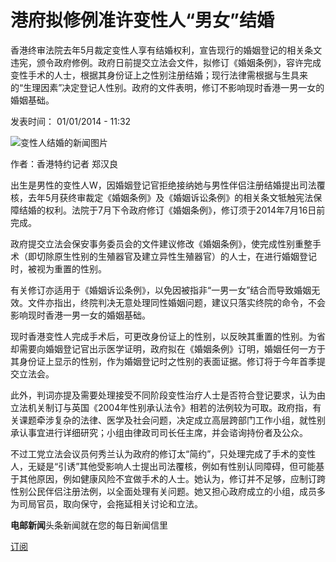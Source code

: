 # 港府拟修例准许变性人“男女”结婚

香港终审法院去年5月裁定变性人享有结婚权利，宣告现行的婚姻登记的相关条文违宪，颁令政府修例。政府日前提交立法会文件，拟修订《婚姻条例》，容许完成变性手术的人士，根据其身份证上之性别注册结婚；现行法律需根据与生具来的“生理因素”决定登记人性别。政府的文件表明，修订不影响现时香港一男一女的婚姻基础。

发表时间： 01/01/2014 - 11:32

![变性人结婚的新闻图片](https://s.rfi.fr/media/display/e1e97c6a-1006-11ea-b495-005056a99247/w:980/p:16x9/jpg_1332.)

作者：香港特约记者 郑汉良

出生是男性的变性人W，因婚姻登记官拒绝接纳她与男性伴侣注册结婚提出司法覆核，去年5月获终审裁定《婚姻条例》及《婚姻诉讼条例》的相关条文牴触宪法保障结婚的权利。法院于7月下令政府修订《婚姻条例》，修订须于2014年7月16日前完成。

政府提交立法会保安事务委员会的文件建议修改《婚姻条例》，使完成性别重整手术（即切除原生性别的生殖器官及建立异性生殖器官）的人士，在进行婚姻登记时，被视为重置的性别。

有关修订亦适用于《婚姻诉讼条例》，以免因被指非“一男一女”结合而导致婚姻无效。文件亦指出，终院判决无意处理同性婚姻问题，建议只落实终院的命令，不会影响现时香港一男一女的婚姻基础。

现时香港变性人完成手术后，可更改身份证上的性别，以反映其重置的性别。为省却需要向婚姻登记官出示医学证明，政府拟在《婚姻条例》订明，婚姻任何一方于其身份证上显示的性别，作为婚姻登记时之性别的表面证据。修订将于今年首季提交立法会。

此外，判词亦提及需要处理接受不同阶段变性治疗人士是否符合登记要求，认为由立法机关制订与英国《2004年性别承认法令》相若的法例较为可取。政府指，有关课题牵涉复杂的法律、医学及社会问题，决定成立高层跨部门工作小组，就性别承认事宜进行详细研究；小组由律政司司长任主席，并会谘询持份者及公众。

不过工党立法会议员何秀兰认为政府的修订太“简约”，只处理完成了手术的变性人，无疑是“引诱”其他受影响人士提出司法覆核，例如有性别认同障碍，但可能基于其他原因，例如健康风险不宜做手术的人士。她认为，修订并不足够，应制订跨性别公民伴侣注册法例，以全面处理有关问题。她又担心政府成立的小组，成员多为司局官员，取向保守，会拖延相关讨论和立法。

**电邮新闻**头条新闻就在您的每日新闻信里

[订阅](https://emailing.rfi.fr/cn/subscribe)
<!-- tcd_original_link https://www.rfi.fr/cn/%E7%A4%BE%E4%BC%9A/20140101-%E6%B8%AF%E5%BA%9C%E6%8B%9F%E4%BF%AE%E4%BE%8B%E5%87%86%E8%AE%B8%E5%8F%98%E6%80%A7%E4%BA%BA%E2%80%9C%E7%94%B7%E5%A5%B3%E2%80%9D%E7%BB%93%E5%A9%9A -->
